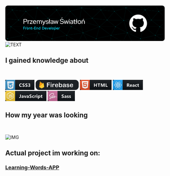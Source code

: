 ![HEADER](images/header.png)
![TEXT](https://readme-typing-svg.herokuapp.com?size=60&center=true&vCenter=true&width=1920&height=100&lines=I'am+currently+looking+for+hire!%F0%9F%98%83+)
## **I gained knowledge about**
</br>

![IMG](images/css.png)
![IMG](images/firebase.png)
![IMG](images/html.png)
![IMG](images/react.png)
![IMG](images/javascript.png)
![IMG](images/sass.png)

## **How my year was looking**
</br>

![IMG](https://github-readme-stats.vercel.app/api?username=IWiercik&show_icons=true&theme=tokyonight)

## **Actual project im working on:**

### [Learning-Words-APP](https://github.com/IWiercik/learning-words-project) ###